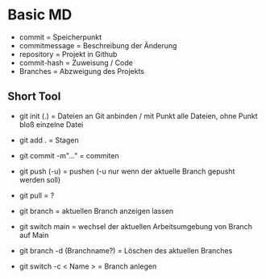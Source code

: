 # Basic MD

- commit = Speicherpunkt
- commitmessage = Beschreibung der Änderung
- repository = Projekt in Github
- commit-hash = Zuweisung / Code
- Branches = Abzweigung des Projekts

## Short Tool 

- git init (.) = Dateien an Git anbinden / mit Punkt alle Dateien, ohne Punkt bloß einzelne Datei

- git add . = Stagen 

- git commit -m"..." = commiten

- git push (-u) = pushen (-u nur wenn der aktuelle Branch gepusht werden soll)

- git pull = ?

- git branch = aktuellen Branch anzeigen lassen 

- git switch main = wechsel der aktuellen Arbeitsumgebung von Branch auf Main 

- git branch -d (Branchname?) = Löschen des aktuellen Branches

- git switch -c < Name > = Branch anlegen 